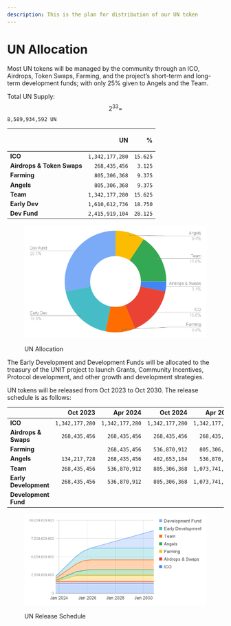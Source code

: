 ```yaml
---
description: This is the plan for distribution of our UN token
---
```


# UN Allocation

Most UN tokens will be managed by the community through an ICO, Airdrops, Token Swaps, Farming, and the project’s short-term and long-term development funds; with only 25% given to Angels and the Team.

Total UN Supply: $$2^{33}=$$`8,589,934,592 UN`

| <p><br></p>                |          **UN** |    **%** |
| -------------------------- | --------------: | -------: |
| **ICO**                    | `1,342,177,280` | `15.625` |
| **Airdrops & Token Swaps** |   `268,435,456` |  `3.125` |
| **Farming**                |   `805,306,368` |  `9.375` |
| **Angels**                 |   `805,306,368` |  `9.375` |
| **Team**                   | `1,342,177,280` | `15.625` |
| **Early Dev**              | `1,610,612,736` | `18.750` |
| **Dev Fund**               | `2,415,919,104` | `28.125` |

<figure><img src="../.gitbook/assets/UN Allocation (1).png" alt=""><figcaption><p>UN Allocation</p></figcaption></figure>

The Early Development and Development Funds will be allocated to the treasury of the UNIT project to launch Grants, Community Incentives, Protocol development, and other growth and development strategies.

UN tokens will be released from Oct 2023 to Oct 2030. The release schedule is as follows:

|                       |        Oct 2023 |        Apr 2024 |        Oct 2024 |        Apr 2025 |        Oct 2025 |        Apr 2026 |        Oct 2026 |        Apr 2027 |        Oct 2027 |        Apr 2028 |        Oct 2028 |        Apr 2029 |        Oct 2029 |        Apr 2030 |        Oct 2030 |
| --------------------- | --------------: | --------------: | --------------: | --------------: | --------------: | --------------: | --------------: | --------------: | --------------: | --------------: | --------------: | --------------: | --------------: | --------------: | --------------: |
| **ICO**               | `1,342,177,280` | `1,342,177,280` | `1,342,177,280` | `1,342,177,280` | `1,342,177,280` | `1,342,177,280` | `1,342,177,280` | `1,342,177,280` | `1,342,177,280` | `1,342,177,280` | `1,342,177,280` | `1,342,177,280` | `1,342,177,280` | `1,342,177,280` | `1,342,177,280` |
| **Airdrops & Swaps**  |   `268,435,456` |   `268,435,456` |   `268,435,456` |   `268,435,456` |   `268,435,456` |   `268,435,456` |   `268,435,456` |   `268,435,456` |   `268,435,456` |   `268,435,456` |   `268,435,456` |   `268,435,456` |   `268,435,456` |   `268,435,456` |   `268,435,456` |
| **Farming**           |                 |   `268,435,456` |   `536,870,912` |   `805,306,368` |   `805,306,368` |   `805,306,368` |   `805,306,368` |   `805,306,368` |   `805,306,368` |   `805,306,368` |   `805,306,368` |   `805,306,368` |   `805,306,368` |   `805,306,368` |   `805,306,368` |
| **Angels**            |   `134,217,728` |   `268,435,456` |   `402,653,184` |   `536,870,912` |   `671,088,640` |   `805,306,368` |   `805,306,368` |   `805,306,368` |   `805,306,368` |   `805,306,368` |   `805,306,368` |   `805,306,368` |   `805,306,368` |   `805,306,368` |   `805,306,368` |
| **Team**              |   `268,435,456` |   `536,870,912` |   `805,306,368` | `1,073,741,824` | `1,342,177,280` | `1,342,177,280` | `1,342,177,280` | `1,342,177,280` | `1,342,177,280` | `1,342,177,280` | `1,342,177,280` | `1,342,177,280` | `1,342,177,280` | `1,342,177,280` | `1,342,177,280` |
| **Early Development** |   `268,435,456` |   `536,870,912` |   `805,306,368` | `1,073,741,824` | `1,342,177,280` | `1,610,612,736` | `1,610,612,736` | `1,610,612,736` | `1,610,612,736` | `1,610,612,736` | `1,610,612,736` | `1,610,612,736` | `1,610,612,736` | `1,610,612,736` | `1,610,612,736` |
| **Development Fund**  |                 |                 |                 |                 |                 |                 |   `268,435,456` |   `536,870,912` |   `805,306,368` | `1,073,741,824` | `1,342,177,280` | `1,610,612,736` | `1,879,048,192` | `2,147,483,648` | `2,415,919,104` |

<figure><img src="../.gitbook/assets/UNUnlocks.png" alt=""><figcaption><p>UN Release Schedule</p></figcaption></figure>
